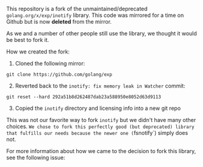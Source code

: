This repository is a fork of the unmaintained/deprecated `golang.org/x/exp/inotify`
library. This code was mirrored for a time on Github but is now **deleted** 
from the mirror.

As we and a number of other people still use the library, we thought it would
be best to fork it.

How we created the fork:

1. Cloned the following mirror:
```
git clone https://github.com/golang/exp
```

2. Reverted back to the `inotify: fix memory leak in Watcher` commit:
```
git reset --hard 292a51b8d262487dab23a588950e8052d63d9113
```

3. Copied the `inotify` directory and licensing info into a new git repo

This was not our favorite way to fork `inotify` but we didn't have many other
choices. `We chose to fork this perfectly good (but deprecated) library
that fulfills our needs because the newer one (`fsnotify`) simply does not.

For more information about how we came to the decision to fork this library,
see the following issue:
[](https://github.com/subgraph/subgraph-os-issues/issues/230)



